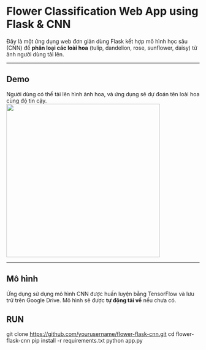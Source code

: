 # Flower Classification Web App using Flask & CNN

Đây là một ứng dụng web đơn giản dùng Flask kết hợp mô hình học sâu (CNN) để **phân loại các loài hoa** (tulip, dandelion, rose, sunflower, daisy) từ ảnh người dùng tải lên.

---

## Demo
Người dùng có thể tải lên hình ảnh hoa, và ứng dụng sẽ dự đoán tên loài hoa cùng độ tin cậy.
<img src="https://github.com/user-attachments/assets/84e3a98d-44c4-4125-9899-310185561678" width="400"/>

---

## Mô hình
Ứng dụng sử dụng mô hình CNN được huấn luyện bằng TensorFlow và lưu trữ trên Google Drive. Mô hình sẽ được **tự động tải về** nếu chưa có.

## RUN
git clone https://github.com/yourusername/flower-flask-cnn.git
cd flower-flask-cnn
pip install -r requirements.txt
python app.py


